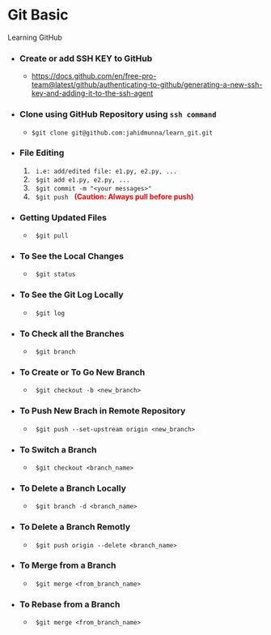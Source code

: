 # Git Basic

Learning GitHub

- ### Create or add SSH KEY to GitHub

  - https://docs.github.com/en/free-pro-team@latest/github/authenticating-to-github/generating-a-new-ssh-key-and-adding-it-to-the-ssh-agent

- ### Clone using GitHub Repository using `ssh command`

  - `$git clone git@github.com:jahidmunna/learn_git.git`

- ### File Editing
  1. &nbsp; `i.e: add/edited file: e1.py, e2.py, ...`
  2. &nbsp; `$git add e1.py, e2.py, ...`
  3. &nbsp; `$git commit -m "<your messages>" `
  4. &nbsp; `$git push` &nbsp; <b style='color:red'>(**Caution: Always pull before push**)</b>
- ### Getting Updated Files
  - &nbsp; `$git pull`
- ### To See the Local Changes
  - &nbsp; `$git status`
- ### To See the Git Log Locally
  - &nbsp; `$git log`
- ### To Check all the Branches
  - &nbsp; `$git branch`
- ### To Create or To Go New Branch
  - &nbsp; `$git checkout -b <new_branch>`
- ### To Push New Brach in Remote Repository
  - &nbsp; `$git push --set-upstream origin <new_branch>`
- ### To Switch a Branch
  - &nbsp; `$git checkout <branch_name>`
- ### To Delete a Branch Locally
  - &nbsp; `$git branch -d <branch_name>`
- ### To Delete a Branch Remotly
  - &nbsp; `$git push origin --delete <branch_name>`
- ### To Merge from a Branch

  - &nbsp; `$git merge <from_branch_name>`

- ### To Rebase from a Branch
  - &nbsp; `$git merge <from_branch_name>`
